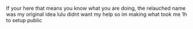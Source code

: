 If your here that means you know what you are doing,
the relauched name was my original idea lulu didnt want my help so im making what took me 1h to setup public
